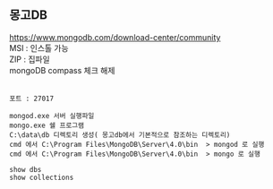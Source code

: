 ## 몽고DB
https://www.mongodb.com/download-center/community <br>
MSI : 인스톨 가능 <br>
ZIP : 집파일 <br>
mongoDB compass 체크 해제 <br>
<br>

~~~
포트 : 27017 

mongod.exe 서버 실행파일
mongo.exe 쉘 프로그램
C:\data\db 디렉토리 생성( 몽고db에서 기본적으로 참조하는 디렉토리)
cmd 에서 C:\Program Files\MongoDB\Server\4.0\bin  > mongod 로 실행
cmd 에서 C:\Program Files\MongoDB\Server\4.0\bin  > mongo 로 실행

show dbs
show collections
~~~
